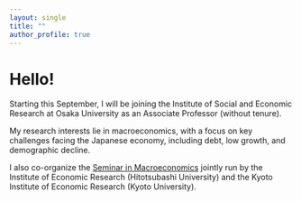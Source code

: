 ```yaml
---
layout: single
title: ""
author_profile: true
---
```

# Hello!

Starting this September, I will be joining the Institute of Social and Economic Research at Osaka University as an Associate Professor (without tenure).

My research interests lie in macroeconomics, with a focus on key challenges facing the Japanese economy, including debt, low growth, and demographic decline.

I also co-organize the [Seminar in Macroeconomics](https://sites.google.com/view/seminar-in-macroeconomics/) jointly run by the Institute of Economic Research (Hitotsubashi University) and the Kyoto Institute of Economic Research (Kyoto University).


